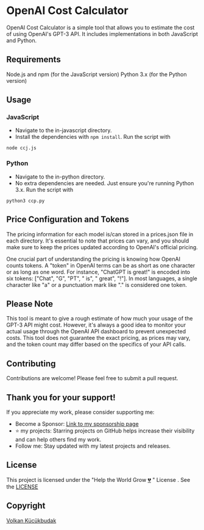 # OpenAI Cost Calculator
OpenAI Cost Calculator is a simple tool that allows you to estimate the cost of using OpenAI's GPT-3 API. It includes implementations in both JavaScript and Python.

## Requirements
Node.js and npm (for the JavaScript version)
Python 3.x (for the Python version)
## Usage
### JavaScript
- Navigate to the in-javascript directory.
- Install the dependencies with `npm install`.
Run the script with
```shell
node ccj.js
```
### Python
- Navigate to the in-python directory.
- No extra dependencies are needed. Just ensure you're running Python 3.x.
Run the script with
```shell
python3 ccp.py
```
## Price Configuration and Tokens
The pricing information for each model is/can stored in a prices.json file in each directory. It's essential to note that prices can vary, and you should make sure to keep the prices updated according to OpenAI's official pricing.

One crucial part of understanding the pricing is knowing how OpenAI counts tokens. A "token" in OpenAI terms can be as short as one character or as long as one word. For instance, "ChatGPT is great!" is encoded into six tokens: ["Chat", "G", "PT", " is", " great", "!"]. In most languages, a single character like "a" or a punctuation mark like "." is considered one token.

## Please Note
This tool is meant to give a rough estimate of how much your usage of the GPT-3 API might cost. However, it's always a good idea to monitor your actual usage through the OpenAI API dashboard to prevent unexpected costs. This tool does not guarantee the exact pricing, as prices may vary, and the token count may differ based on the specifics of your API calls.

## Contributing
Contributions are welcome! Please feel free to submit a pull request.

## Thank you for your support!
If you appreciate my work, please consider supporting me:

- Become a Sponsor: [Link to my sponsorship page](https://github.com/sponsors/volkansah)
- :star: my projects: Starring projects on GitHub helps increase their visibility and can help others find my work. 
- Follow me: Stay updated with my latest projects and releases.

## License
This project is licensed under the "Help the World Grow [💔](https://jugendamt-deutschland.de) " License . See the [LICENSE](LICENSE)  

## Copyright
[Volkan Kücükbudak](https://gihub.com/volkansah)
